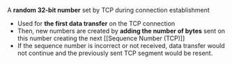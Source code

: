A **random 32-bit number** set by TCP during connection establishment
- Used for **the first data transfer** on the TCP connection
- Then, new numbers are created by **adding the number of bytes** sent on this number creating the next [[Sequence Number (TCP)]]
- If the sequence number is incorrect or not received, data transfer would not continue and the previously sent TCP segment would be resent.